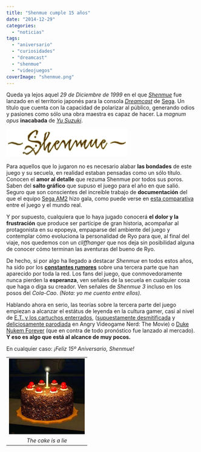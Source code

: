 ```yaml
---
title: "Shenmue cumple 15 años"
date: "2014-12-29"
categories: 
  - "noticias"
tags: 
  - "aniversario"
  - "curiosidades"
  - "dreamcast"
  - "shenmue"
  - "videojuegos"
coverImage: "shenmue.png"
---
```


Queda ya lejos aquel _29 de Diciembre de 1999_ en el que _[Shenmue](http://es.wikipedia.org/wiki/Shenmue)_ fue lanzado en el territorio japonés para la consola _[Dreamcast](http://es.wikipedia.org/wiki/Sega_Dreamcast)_ de [Sega](http://es.wikipedia.org/wiki/Sega). Un título que cuenta con la capacidad de polarizar al público, generando odios y pasiones como sólo una obra maestra es capaz de hacer. La _magnum opus_ **inacabada** de _[Yu Suzuki](http://es.wikipedia.org/wiki/Y%C5%AB_Suzuki)_.

[![](images/Shenmue_logo.png)](images/Shenmue_logo.png)

Para aquellos que lo jugaron no es necesario alabar **las bondades** de este juego y su secuela, en realidad estaban pensadas como un sólo título. Conocen el **amor al detalle** que rezuma Shenmue por todos sus poros. Saben del **salto gráfico** que supuso el juego para el año en que salió. Seguro que son conscientes del increíble trabajo de **documentación** del que el equipo [Sega AM2](http://es.wikipedia.org/wiki/Sega-AM2) hizo gala, como puede verse en [esta comparativa](http://yokosuka-shenmue.webcindario.com/) entre el juego y el mundo real.

Y por supuesto, cualquiera que lo haya jugado conocerá **el dolor y la frustración** que produce ser partícipe de gran historia, acompañar al protagonista en su epopeya, empaparse del ambiente del juego y contemplar cómo evoluciona la personalidad de Ryo para que, al final del viaje, nos quedemos con un _cliffhanger_ que nos deja sin posibilidad alguna de conocer cómo terminan las aventuras del bueno de Ryo.

De hecho, si por algo ha llegado a destacar _Shenmue_ en todos estos años, ha sido por los **[constantes rumores](http://lmgtfy.com/?q=rumores+shenmue+3)** sobre una tercera parte que han aparecido por toda la red. Los fans del juego, que conmovedoramente nunca pierden la **esperanza**, ven señales de la secuela en cualquier cosa que haga o diga su creador. Ven señales de _Shenmue 3_ incluso en los posos del _Cola-Cao_. _(Nota: yo me cuento entre ellos)._

Hablando ahora en serio, las teorías sobre la tercera parte del juego empiezan a alcanzar el estátus de leyenda en la cultura gamer, casi al nivel de [E.T. y los cartuchos enterrados](http://es.wikipedia.org/wiki/Entierro_de_videojuegos_de_Atari), ([supuestamente desmitificada](http://www.meristation.com/pc/noticias/los-cartuchos-de-e-t--desenterrados-30-anos-despues/58/1869618) y [deliciosamente parodiada](http://www.imdb.com/title/tt2123146/) en Angry Videogame Nerd: The Movie) o [Duke Nukem Forever](http://es.wikipedia.org/wiki/Duke_Nukem_Forever) (que en contra de todo pronóstico fue lanzado al mercado). **Y eso es algo que está al alcance de muy pocos.**

En cualquier caso: _¡Feliz 15º Aniversario, Shenmue!_

<table class="tr-caption-container" style="margin-left: auto; margin-right: auto; text-align: center;" cellspacing="0" cellpadding="0" align="center"><tbody><tr><td style="text-align: center;"><a style="margin-left: auto; margin-right: auto;" href="images/Shenmue_logo.png"><img src="images/portal-cake.jpg" width="200" height="200" border="0"></a></td></tr><tr><td class="tr-caption" style="text-align: center;"><i>The cake is a lie</i></td></tr></tbody></table>
